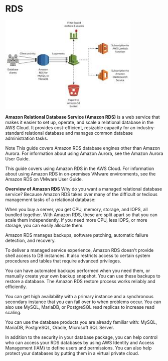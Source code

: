 # RDS

<img src="/Images/rds.png" width=400>

**Amazon Relational Database Service (Amazon RDS)** is a web service that makes it easier to set up, operate, and scale a relational database in the AWS Cloud. It provides cost-efficient, resizable capacity for an industry-standard relational database and manages common database administration tasks.

Note
This guide covers Amazon RDS database engines other than Amazon Aurora. For information about using Amazon Aurora, see the Amazon Aurora User Guide.

This guide covers using Amazon RDS in the AWS Cloud. For information about using Amazon RDS in on-premises VMware environments, see the Amazon RDS on VMware User Guide.

**Overview of Amazon RDS**
Why do you want a managed relational database service? Because Amazon RDS takes over many of the difficult or tedious management tasks of a relational database:

When you buy a server, you get CPU, memory, storage, and IOPS, all bundled together. With Amazon RDS, these are split apart so that you can scale them independently. If you need more CPU, less IOPS, or more storage, you can easily allocate them.

Amazon RDS manages backups, software patching, automatic failure detection, and recovery.

To deliver a managed service experience, Amazon RDS doesn't provide shell access to DB instances. It also restricts access to certain system procedures and tables that require advanced privileges.

You can have automated backups performed when you need them, or manually create your own backup snapshot. You can use these backups to restore a database. The Amazon RDS restore process works reliably and efficiently.

You can get high availability with a primary instance and a synchronous secondary instance that you can fail over to when problems occur. You can also use MySQL, MariaDB, or PostgreSQL read replicas to increase read scaling.

You can use the database products you are already familiar with: MySQL, MariaDB, PostgreSQL, Oracle, Microsoft SQL Server.

In addition to the security in your database package, you can help control who can access your RDS databases by using AWS Identity and Access Management (IAM) to define users and permissions. You can also help protect your databases by putting them in a virtual private cloud.
